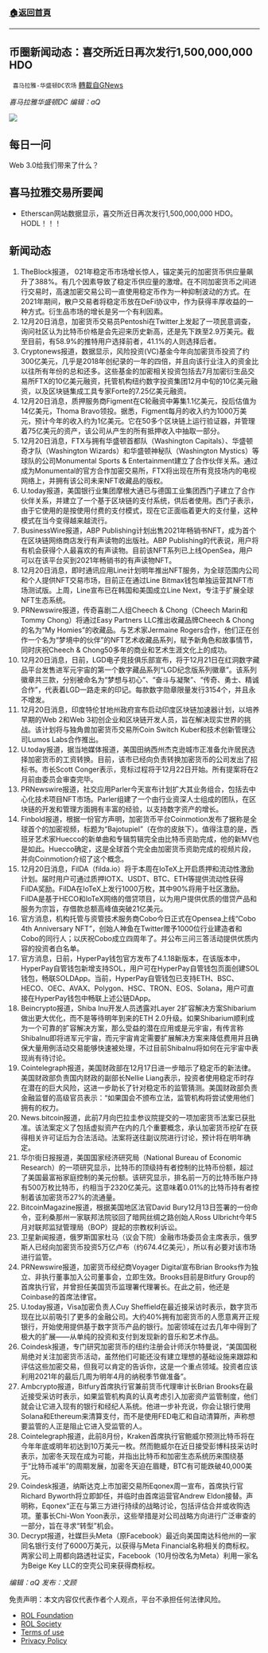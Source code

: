 ###  [:house:返回首頁](https://github.com/ourhimalayas/txt)
---


## 币圈新闻动态：喜交所近日再次发行1,500,000,000 HDO
` 喜马拉雅-华盛顿DC农场` [轉載自GNews](https://gnews.org/zh-hans/1776681/)

*喜马拉雅华盛顿DC 编辑：aQ*

![](http://himalayawashingtondc.org/wp-content/uploads/2021/07/ScreenShot-2021-07-31-at-16.20.22@2x.png)



## 每日一问





Web 3.0给我们带来了什么？





## 喜马拉雅交易所要闻





- Etherscan网站数据显示，喜交所近日再次发行1,500,000,000 HDO。 HODL！！！






## 新闻动态





1. TheBlock报道， 021年稳定币市场增长惊人，锚定美元的加密货币供应量飙升了388%。有几个因素导致了稳定币供应量的激增。在不同加密货币之间进行交易时，高速加密交易公司一直使用稳定币作为一种抑制波动的方式。在2021年期间，散户交易者将稳定币放在DeFi协议中，作为获得丰厚收益的一种方式。衍生品市场的增长是另一个有利因素。
2. 12月20日消息，加密货币交易员Pentoshi在Twitter上发起了一项民意调查，询问社区认为比特币价格是会先迎来历史新高，还是先下跌至2.9万美元。截至目前，有58.9%的推特用户选择前者，41.1%的人则选择后者。
3. Cryptonews报道，数据显示，风险投资(VC)基金今年向加密货币投资了约300亿美元，几乎是2018年创纪录的一年的四倍，并且向该行业注入的资金比以往所有年份的总和还多。这些基金的加密相关投资包括去7月加密衍生品交易所FTX的10亿美元融资，托管机构纽约数字投资集团12月中旬的10亿美元融资，以及区块链集成工具专家Forte的7.25亿美元融资。
4. 12月20日消息，质押服务商Figment在C轮融资中筹集1.1亿美元，投后估值为14亿美元，Thoma Bravo领投。据悉，Figment每月的收入约为1000万美元，预计今年的收入约为1亿美元。它在50多个区块链上运行验证器，并管理着75亿美元的资产，该公司从产生的所有抵押收入中抽取一部分。
5. 12月20日消息，FTX与拥有华盛顿首都队（Washington Capitals）、华盛顿奇才队（Washington Wizards）和华盛顿神秘队（Washington Mystics）等球队的公司Monumental Sports & Entertainment建立了合作伙伴关系。通过成为Monumental的官方合作加密交易所，FTX将出现在所有竞技场内的电视网络上，并拥有该公司未来NFT收藏品的版权。
6. U.today报道，美国银行业集团摩根大通已与德国工业集团西门子建立了合作伙伴关系，并建立了一个基于区块链的支付系统，供后者使用。西门子表示，由于它使用的是按使用付费的支付模式，现在它正面临着更大的支付量，这种模式在当今变得越来越流行。
7. BusinessWire报道，ABP Publishing计划出售2021年畅销书NFT，成为首个在区块链网络商店发行有声读物的出版社。ABP Publishing的代表说，用户将有机会获得个人最喜欢的有声读物。目前该NFT系列已上线OpenSea，用户可以在该平台买到2021年畅销书的有声读物NFT。
8. 12月20日消息，即时通讯应用Line计划明年推出NFT服务，为全球范围内公司和个人提供NFT交易市场，目前正在通过Line Bitmax钱包单独运营其NFT市场测试版。上周，Line宣布已在韩国和美国成立Line Next，专注于扩展全球NFT生态系统。
9. PRNewswire报道，传奇喜剧二人组Cheech & Chong（Cheech Marin和Tommy Chong）将通过Easy Partners LLC推出收藏品牌Cheech & Chong的名为“My Homies”的收藏品。与艺术家Jermaine Rogers合作，他们正在创作一个名为“梦境中的伙伴”的NFT艺术收藏品系列，赋予新角色和故事情节，同时庆祝Cheech & Chong50多年的商业和艺术生涯文化上的成功。
10. 12月20日消息，日前，LGD电子竞技俱乐部宣布，将于12月21日在红洞数字藏品平台发售进军元宇宙的第一个数字藏品系列“LGD纪念版系列徽章”。该系列徽章共三款，分别被命名为“梦想与初心”、“奋斗与凝聚”、“传奇、勇士、精诚合作”，代表着LGD一路走来的印记。每款数字勋章限量发行3154个，并且永不增发。
11. 12月20日消息，印度特伦甘地州政府宣布启动印度区块链加速器计划，以培养早期的Web 2和Web 3初创企业和区块链开发人员，旨在解决现实世界的挑战。该计划将与独角兽加密货币交易所Coin Switch Kuber和技术创新管理公司Lumos Labs合作推出。
12. U.today报道，据当地媒体报道，美国田纳西州杰克逊城市正准备允许居民选择加密货币的工资转换。目前，该市已经向负责转换加密货币的公司发出了招标书。市长Scott Conger表示，竞标过程将于12月22日开始。所有提案将在2月前由委员会审查完毕。
13. PRNewswire报道，社交应用Parler今天宣布计划扩大其业务组合，包括去中心化技术项目NFT市场。Parler组建了一个由行业资深人士组成的团队，在区块链的开发和管理方面拥有丰富的经验，以支持数字资产的增长。
14. Finbold报道，根据一份官方声明，加密货币平台Coinmotion发布了据称是全球首个的加密视频，标题为“Bajotupiel”（在你的皮肤下）。值得注意的是，西班牙艺术家Huecco的新单曲和专辑剪辑完全由比特币资助完成，他的新MV也是如此。Huecco确定，这是全球首个完全由加密货币资助完成的视频片段，并向Coinmotion介绍了这个概念。
15. 12月20日消息，FilDA（filda.io）将于本周在IoTeX上开启质押和流动性激励计划。届时用户可通过质押IOTX、USDT、BTC、ETH等提供流动性获得FilDA奖励。FilDA在IoTeX上发行1000万枚，其中90%将用于社区激励。FilDA是基于HECO和IoTeX网络的借贷项目，以为用户提供优质的借贷产品和服务为宗旨，存借款总额高峰值突破21亿美元。
16. 官方消息，机构托管与资管技术服务商Cobo今日正式在Opensea上线“Cobo 4th Anniversary NFT”，创始人神鱼在Twitter赠予1000位行业建造者和Cobo的同行人；以庆祝Cobo成立四周年了。并公布三问三答活动提供优质内容的投资者白名单。
17. 官方消息，日前，HyperPay钱包官方发布了4.1.18新版本，在该版本中，HyperPay自管钱包新增支持SOL，用户可在HyperPay自管钱包页面创建SOL钱包，畅联SOLDApp。当前，HyperPay自管钱包已支持ETH、BSC、HECO、OEC、AVAX、Polygon、HSC、TRON、EOS、Solana，用户可直接在HyperPay钱包中畅联上述公链DApp。
18. Beincrypto报道，Shiba Inu开发人员透露对Layer 2扩容解决方案Shibarium做出更大优化，而不是等待明年到来的ETH 2.0升级。如果Shibarium顺利成为一个可靠的扩容解决方案，那么受益的潜在应用或是元宇宙，有传言称ShibaInu即将进军元宇宙，而元宇宙肯定需要扩展解决方案来降低费用并且确保大量用例活动交易能够快速被处理，不过目前ShibaInu将如何在元宇宙中表现尚有待讨论。
19. Cointelegraph报道，美国财政部在12月17日进一步暗示了稳定币的新法律。美国财政部负责国内财政的副部长Nellie Liang表示，投资者使用稳定币时存在潜在的巨大风险，这进一步助长了针对稳定币的监管猜测。美国财政部负责金融监督的高级官员表示：“如果国会不颁布立法，监管机构将尝试使用他们拥有的权力。
20. News.bitcoin报道，此前7月向巴拉圭参议院提交的一项加密货币法案已获批准。该法案定义了包括虚拟资产在内的几个重要概念，承认加密货币挖矿在获得相关许可证后为合法活动。法案将送往副议院进行讨论，预计将在明年确定。
21. 华尔街日报报道，美国国家经济研究局（National Bureau of Economic Research）的一项研究显示，比特币的顶级持有者控制的比特币份额，超过了美国最富裕家庭控制的美元份额。该研究显示，排名前一万的比特币账户持有500万枚比特币，约相当于2320亿美元。这意味着0.01%的比特币持有者控制着该加密货币27%的流通量。
22. BitcoinMagazine报道，根据美国地区法官David Bury12月13日签署的一份命令，亚利桑那州一家联邦法院驳回了暗网丝绸之路创始人Ross Ulbricht今年5月对联邦监狱管理局（BOP）提起的宗教权利诉讼。
23. 卫星新闻报道，俄罗斯国家杜马（议会下院）金融市场委员会主席表示，俄罗斯人已经向加密货币投资5万亿卢布（约674.4亿美元），所以有必要对该市场进行监管。
24. PRNewswire报道，加密货币经纪商Voyager Digital宣布Brian Brooks作为独立、非执行董事加入公司董事会，立即生效。Brooks目前是Bitfury Group的首席执行官，并曾担任美国货币监理署代理署长。在此之前，他还是Coinbase的首席法律官。
25. U.today报道，Visa加密负责人Cuy Sheffield在最近接采访时表示，数字货币现在比以前吸引了更多的金融公司。大约40%拥有加密货币的人愿意离开正规银行，开始使用提供基于数字货币产品的银行。加密领域在过去几年中得到了极大的扩展——从单纯的投资和支付到发现新的音乐和艺术作品。
26. Coindesk报道，专门研究加密货币的纽约注册会计师沃尔特曼说，“美国国税局绝对关注加密货币活动，虽然他们可能还没有建立理想的基础设施来跟踪和评估这些加密交易，但我可以肯定的告诉你，这是一个重点领域。投资者应该利用2021年的最后几周为明年4月的纳税季节做准备”。
27. Ambcrypto报道，Bitfury首席执行官兼前货币代理审计长Brian Brooks在最近接受采访时表示，如果监管机构真的认真考虑引入加密资产监管制度，他们就会让它进入现有的银行和经纪人系统。他进一步补充说，你会让银行使用Solana和Ethereum来清算支付，而不是使用FED电汇和自动清算所，声称想要监管的人正是阻止它进入受监管的人。
28. Cointelegraph报道，此前8月份，Kraken首席执行官鲍威尔预测比特币将在今年年底或明年初达到10万美元一枚。然而鲍威尔在近日接受彭博科技采访时表示，加密冬天现在成为可能，并指出比特币和加密生态系统历来围绕基于“比特币减半”的周期发展，加密冬天迫在眉睫，BTC有可能跌破40,000美元。
29. Coindesk报道，纳斯达克上市加密交易所Eqonex周一宣布，首席执行官Richard Byworth将立即卸任，并临时由首席运营官Andrew Eldon接替。声明称，Eqonex“正在与第三方进行持续的战略讨论，包括评估合并或收购选项。董事长Chi-Won Yoon表示，这些举措是对公司战略方向进行广泛审查的一部分，旨在寻求“转型”机会。
30. Decrypt报道，社媒巨头Meta（原Facebook）最近向美国南达科他州的一家同名银行支付了6000万美元，以获得与Meta Financial名称相关的商标权。两家公司上周都向路透社证实，Facebook（10月份改名为Meta）利用一家名为Beige Key LLC的空壳公司来获得商标权。





*编辑：aQ
发布：文顾*


 
 

免责声明：本文内容仅代表作者个人观点，平台不承担任何法律风险。

- [ROL Foundation](https://rolfoundation.org/)
- [ROL Society](https://rolsociety.org/)
- [Terms of use](https://gnews.org/terms-of-use-3/)
- [Privacy Policy](https://gnews.org/privacy-policy/)

